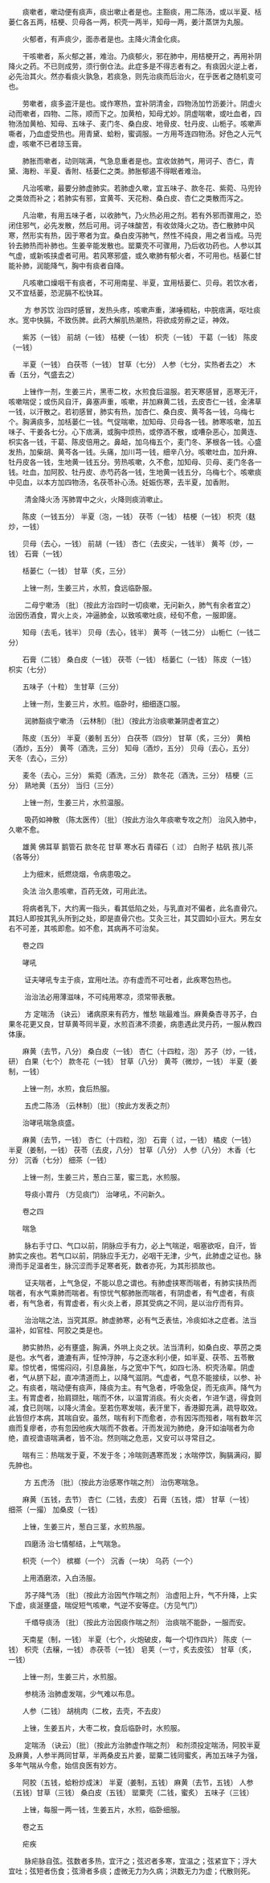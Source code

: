 <!-- { "loadSidebar": true } -->
　　痰嗽者，嗽动便有痰声，痰出嗽止者是也。主豁痰，用二陈汤，或以半夏、栝蒌仁各五两，桔梗、贝母各一两，枳壳一两半，知母一两，姜汁蒸饼为丸服。

　　火郁者，有声痰少，面赤者是也。主降火清金化痰。

　　干咳嗽者，系火郁之甚，难治。乃痰郁火，邪在肺中，用桔梗开之，再用补阴降火之药。不已则成劳，须行倒仓法。此症多是不得志者有之。有痰因火逆上者，必先治其火。然亦看痰火孰急，若痰急，则先治痰而后治火，在乎医者之随机变可也。

　　劳嗽者，痰多盗汗是也。或作寒热，宜补阴清金，四物汤加竹沥姜汁。阴虚火动而嗽者，四物、二陈，顺而下之。加黄柏，知母尤妙。阴虚喘嗽，或吐血者，四物汤加黄柏、知母、五味子、麦门冬、桑白皮、地骨皮、牡丹皮、山栀子。咳嗽声嘶者，乃血虚受热也。用青黛、蛤粉，蜜调服。一方用芩连四物汤。好色之人元气虚，咳嗽不已者琼玉膏。

　　肺胀而嗽者，动则喘满，气急息重者是也。宜收敛肺气，用诃子、杏仁，青黛、海粉、半夏、香附、栝蒌仁之类。肺胀郁遏不得眠者难治。

　　凡治咳嗽，最要分肺虚肺实。若肺虚久嗽，宜五味子、款冬花、紫菀、马兜铃之类敛而补之；若肺实有邪，宜黄芩、天花粉、桑白皮、杏仁之类散而泻之。

　　凡治嗽，有用五味子者，以收肺气，乃火热必用之剂。若有外邪而骤用之，恐闭住邪气，必先发散，然后可用。诃子味酸苦，有收敛降火之功。杏仁散肺中风寒，然形实有热，因于寒者为宜。桑白皮泻肺气，然性不纯良，用之者当戒。马兜铃去肺热而补肺也。生姜辛能发散也。罂粟壳不可骤用，乃后收功药也。人参以其气虚，或新咳挟虚者可用。若风寒邪盛，或久嗽肺有郁火者，不可用也。栝蒌仁甘能补肺，润能降气，胸中有痰者自降。

　　凡咳嗽口燥咽干有痰者，不可用南星、半夏，宜用栝蒌仁、贝母。若饮水者，又不宜栝蒌，恐泥膈不松快耳。

　　 方 参苏饮  治四时感冒，发热头疼，咳嗽声重，涕唾稠粘，中脘痞满，呕吐痰水。宽中快膈，不致伤脾。此药大解肌热潮热，将欲成劳瘵之证，神效。

　　紫苏（一钱） 前胡（一钱） 桔梗（一钱） 枳壳（一钱） 干葛（一钱） 陈皮（一钱）

　　半夏（一钱） 白茯苓（一钱） 甘草（七分） 人参（七分，实热者去之） 木香（五分，气盛去之）

　　上锉作一剂，生姜三片，黑枣二枚，水煎食后温服。若天寒感冒，恶寒无汗，咳嗽喘促；或伤风自汗，鼻塞声重，咳嗽，并加麻黄二钱，去皮杏仁一钱，金沸草一钱，以汗散之。若初感冒，肺实有热，加杏仁、桑白皮、黄芩各一钱，乌梅七个。胸满痰多，加栝蒌仁一钱。气促喘嗽，加知母、贝母各一钱。肺寒咳嗽，加五味子、干姜各七分。心下痞满，或胸中烦热，或停酒不散，或嘈杂恶心，加黄连、枳实各一钱，干葛、陈皮倍用之。鼻衄，加乌梅五个，麦门冬、茅根各一钱。心盛发热，加柴胡、黄芩各一钱。头痛，加川芎一钱，细辛八分。咳嗽吐血，加升麻、牡丹皮各一钱，生地黄一钱五分。劳热咳嗽，久不愈，加知母、贝母、麦门冬各一钱。吐血，加阿胶、牡丹皮、赤芍药各一钱，生地黄一钱五分，乌梅七个。咳嗽痰中见血，以本方加四物汤，名茯苓补心汤。妊娠伤寒，去半夏，加香附。

　　 清金降火汤  泻肺胃中之火，火降则痰消嗽止。

　　陈皮（一钱五分） 半夏（泡，一钱） 茯苓（一钱） 桔梗（一钱） 枳壳（麸炒，一钱）

　　贝母（去心，一钱） 前胡（一钱） 杏仁（去皮尖，一钱半） 黄芩（炒，一钱） 石膏（一钱）

　　栝蒌仁（一钱） 甘草（炙，三分）

　　上锉一剂，生姜三片，水煎，食远临卧服。

　　 二母宁嗽汤 〔批〕（按此方治四时一切痰嗽，无问新久，肺气有余者宜之） 治因伤酒食，胃火上炎，冲逼肺金，以致咳嗽吐痰，经旬不愈，一服即瘥。

　　知母（去毛，钱半） 贝母（去心，钱半） 黄芩（一钱二分） 山栀仁（一钱二分）

　　石膏（二钱） 桑白皮（一钱） 茯苓（一钱） 栝蒌仁（一钱） 陈皮（一钱） 枳实（七分）

　　五味子（十粒） 生甘草（三分）

　　上锉一剂，生姜三片，水煎。临卧时，细细逐口服。

　　 润肺豁痰宁嗽汤 （云林制）〔批〕（按此方治痰嗽兼阴虚者宜之）

　　陈皮（五分） 半夏（姜制 五分） 白茯苓（四分） 甘草（炙，三分） 黄柏（酒炒，五分） 黄芩（酒洗，三分） 知母（酒炒，五分） 贝母（去心，五分） 天冬（去心，三分）

　　麦冬（去心，三分） 紫菀（酒洗，三分） 款冬花（酒洗，三分） 桔梗（三分） 熟地黄（五分） 当归（三分）

　　上锉一剂，生姜三片，水煎温服。

　　 吸药如神散 （陈太医传）〔批〕（按此方治久年痰嗽专攻之剂） 治风入肺中，久嗽不愈。

　　雄黄 佛耳草 鹅管石 款冬花 甘草 寒水石 青礞石（ 过） 白附子 枯矾 孩儿茶（各等分）

　　上为细末，纸燃烧烟，令病患吸之。

　　灸法 治久患咳嗽，百药无效，可用此法。

　　将病者乳下，大约离一指头，看其低陷之处，与乳直对不偏者，此名直骨穴。其妇人即按其乳头所到之处，即是直骨穴也。艾灸三壮，其艾圆如小豆大。男左女右不可差，其咳即愈。如不愈，其病再不可治矣。

　　卷之四

　　哮吼

　　 证夫哮吼专主于痰，宜用吐法。亦有虚而不可吐者，此疾寒包热也。

　　 治治法必用薄滋味，不可纯用寒凉，须常带表散。

　　 方 定喘汤 （诀云） 诸病原来有药方，惟愁 喘最难当。麻黄桑杏寻苏子，白果冬花更又良，甘草黄芩同半夏，水煎百沸不须姜，病患遇此灵丹药，一服从教四体康。

　　麻黄（去节，八分） 桑白皮（一钱） 杏仁（十四粒，泡） 苏子（炒，一钱，研） 白果（七个） 款冬花（一钱） 甘草（八分） 黄芩（微炒，一钱） 半夏（姜制，一钱）

　　上锉一剂，水煎，食后热服。

　　 五虎二陈汤 （云林制）〔批〕（按此方发表之剂）

　　治哮吼喘急痰盛。

　　麻黄（去节，一钱） 杏仁（十四粒，泡） 石膏（ 过，一钱） 橘皮（一钱） 半夏（姜制，一钱） 茯苓（去皮，八分） 甘草（八分） 人参（八分） 木香（七分） 沉香（七分） 细茶（一钱）

　　上锉一剂，生姜三片，葱白三茎，蜜三匙，水煎服。

　　 导痰小胃丹 （方见痰门） 治哮吼，不问新久。

　　卷之四

　　喘急

　　 脉右手寸口、气口以前，阴脉应手有力，必上气喘逆，咽塞欲呕，自汗，皆肺实之疾也。若气口以前，阴脉应手无力，必咽干无津，少气，此肺虚之证也。脉滑而手足温者生，脉沉涩而手足寒者死，数者亦死，为其形损故也。

　　 证夫喘者，上气急促，不能以息之谓也。有肺虚挟寒而喘者，有肺实挟热而喘者，有水气乘肺而喘者。有惊忧气郁肺胀而喘者，有阴虚者，有气虚者，有痰者，有气急者，有胃虚者，有火炎上者，原其受病之不同，是以治疗而有异。

　　 治治喘之法，当究其原。肺虚肺寒，必有气乏表怯，冷痰如冰之症者。法当温补，如官桂、阿胶之类是也。

　　肺实肺热，必有壅盛，胸满，外哄上炎之状。法当清利，如桑白皮、葶苈之类是也。水气者，漉漉有声，怔忡浮肿，与之逐水利小便，如半夏、茯苓、五苓散辈。惊忧者，惕惕闷闷，引息鼻胀，与之宽中下气，如四七汤、枳壳汤辈。阴虚者，气从脐下起，直冲清道而上，以降气滋阴。气虚者，气息不能接续，以参、补之。有痰者，喘动便有痰声，降痰为主。有气急者，呼吸急促，而无痰声。降气为主。有胃虚者，抬肩撷肚，喘而不休，以温胃消痰。有火炎者，乍进乍退，得食则减，食已则喘，以降火清金。至若伤寒发喘，表汗里下，香港脚充满，疏导取效。此皆但疗本病，其喘自安。虽然，喘有利下而愈者，亦有因泻而殂者，喘有数年沉痼而复瘳者，亦有忽因他疾大喘而不救者。汗而发润为肺绝，身汗如油喘者为命绝，直视谵语喘满者，皆不治。然则喘之危恶，又安可以寻常目之。

　　喘有三：热喘发于夏，不发于冬；冷喘则遇寒而发；水喘停饮，胸膈满闷，脚先肿也。

　　 方 五虎汤 〔批〕（按此方治感寒作喘之剂） 治伤寒喘急。

　　麻黄（五钱，去节） 杏仁（二钱，去皮） 石膏（五钱，煨） 甘草（一钱） 细茶（一撮） 加桑皮（一钱）

　　上锉，生姜三片，葱白三茎，水煎热服。

　　 四磨汤  治七情郁结，上气喘急。

　　枳壳（一个） 槟榔（一个） 沉香（一块） 乌药（一个）

　　上用酒磨浓，入白汤服。

　　 苏子降气汤 〔批〕（按此方治因气作喘之剂） 治虚阳上升，气不升降，上实下虚，痰涎壅盛，喘促短气咳嗽，气逆不安等症。（方见气门）

　　 千缗导痰汤 〔批〕（按此方治因痰作喘之剂） 治痰喘不能卧，一服而安。

　　天南星（制，一钱） 半夏（七个，火炮破皮，每一个切作四片） 陈皮（一钱） 枳壳（去穣，一钱） 赤茯苓（一钱） 皂荚（一寸，炙去皮弦） 甘草（炙，一钱）

　　上锉一剂，生姜三片，水煎服。

　　 参桃汤  治肺虚发喘，少气难以布息。

　　人参（二钱） 胡桃肉（二枚，去壳，不去皮）

　　上锉，生姜五片，大枣二枚，食后临卧时，水煎服。

　　 定喘汤 （诀云）〔批〕（按此方治肺虚作喘之剂） 和剂须投定喘汤，阿胶半夏及麻黄，人参半两同甘草，半两桑皮五片姜，罂粟二钱同蜜炙，再加五味子为强，多年气喘从今愈，始信良医有妙方。

　　阿胶（五钱，蛤粉炒成沫） 半夏（姜制，五钱） 麻黄（去节，五钱） 人参（五钱）甘草（三钱） 桑白皮（五钱） 罂粟壳（二钱，蜜炙） 五味子（三钱）

　　上锉，每服一两一钱，生姜五片，水煎，临卧细服。

　　卷之五

　　疟疾

　　 脉疟脉自弦。弦数者多热，宜汗之；弦迟者多寒，宜温之；弦紧宜下；浮大宜吐；弦短者伤食；弦滑者多痰；虚微无力为久病；洪数无力为虚；代散则死。

